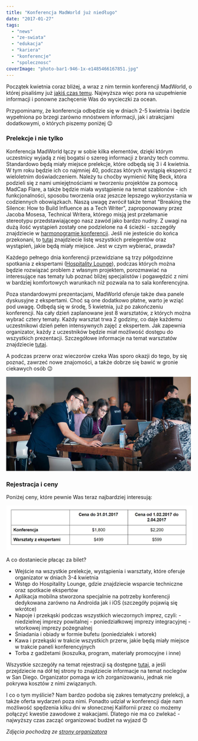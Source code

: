 ```yaml
---
title: "Konferencja MadWorld już niedługo"
date: "2017-01-27"
tags:
  - "news"
  - "ze-swiata"
  - "edukacja"
  - "kariera"
  - "konferencje"
  - "spolecznosc"
coverImage: "photo-bar1-946-1x-e1485466167851.jpg"
---
```


Początek kwietnia coraz bliżej, a wraz z nim termin konferencji MadWorld, o
której pisaliśmy już
[jakiś czas temu](http://techwriter.pl/konferencja-madworld/). Najwyższa więc
pora na uzupełnienie informacji i ponowne zachęcenie Was do wycieczki za ocean.

Przypominamy, że konferencja odbędzie się w dniach 2-5 kwietnia i będzie
wypełniona po brzegi zarówno mnóstwem informacji, jak i atrakcjami dodatkowymi,
o których piszemy poniżej 😉

### Prelekcje i nie tylko

Konferencja MadWorld łączy w sobie kilka elementów, dzięki którym uczestnicy
wyjadą z niej bogatsi o szereg informacji z branży tech commu. Standardowo będą
miały miejsce prelekcje, które odbędą się 3 i 4 kwietnia. W tym roku będzie ich
co najmniej 40, podczas których wystąpią eksperci z wieloletnim doświadczeniem.
Należy tu choćby wymienić Nitę Beck, która podzieli się z nami umiejętnościami w
tworzeniu projektów za pomocą MadCap Flare, a także będzie miała wystąpienie na
temat szablonów - ich funkcjonalności, sposobu tworzenia oraz jeszcze lepszego
wykorzystania w codziennych obowiązkach. Naszą uwagę zwrócił także temat
"Breaking the Silence: How to Build Influence as a Tech Writer", zaproponowany
przez Jacoba Mosesa, Technical Writera, którego misją jest przełamanie
stereotypu przedstawiającego nasz zawód jako bardzo nudny. Z uwagi na dużą ilość
wystąpień zostały one podzielone na 4 ścieżki - szczegóły znajdziecie w
[harmonogramie konferencji](http://www.madcapsoftware.com/events/madworld/schedule/conference-day-1/).
Jeśli nie jesteście do końca przekonani, to
[tutaj](http://www.madcapsoftware.com/events/madworld/speakers/) znajdziecie
listę wszystkich prelegentów oraz wystąpień, jakie będą miały miejsce. Jest w
czym wybierać, prawda?

Każdego pełnego dnia konferencji przewidziane są trzy półgodzinne spotkania z
ekspertami
([Hospitality Lounge](http://www.madcapsoftware.com/events/madworld/hospitality-lounge.aspx)),
podczas których można będzie rozwiązać problem z własnym projektem, porozmawiać
na interesujące nas tematy lub poznać bliżej specjalistów i pogawędzić z nimi w
bardziej komfortowych warunkach niż pozwala na to sala konferencyjna.

Poza standardowymi prezentacjami, MadWorld oferuje także dwa panele dyskusyjne z
ekspertami. Choć są one dodatkowo płatne, warto je wziąć pod uwagę. Odbędą się w
środę, 5 kwietnia, już po zakończeniu konferencji. Na cały dzień zaplanowane
jest 8 warsztatów, z których można wybrać cztery tematy. Każdy warsztat trwa 2
godziny, co daje każdemu uczestnikowi dzień pełen intensywnych zajęć z
ekspertem. Jak zapewnia organizator, każdy z uczestników będzie miał możliwość
dostępu do wszystkich prezentacji. Szczegółowe informacje na temat warsztatów
znajdziecie
[tutaj](http://www.madcapsoftware.com/events/madworld/workshop.aspx).

A podczas przerw oraz wieczorów czeka Was sporo okazji do tego, by się poznać,
zawrzeć nowe znajomości, a także dobrze się bawić w gronie ciekawych osób 😉

![](images/photo-lounge2-946-1x-e1485467698950.jpg)

### Rejestracja i ceny

Poniżej ceny, które pewnie Was teraz najbardziej interesują:

![](images/Bez-nazwy-1.jpg)

A co dostaniecie płacąc za bilet?

- Wejście na wszystkie prelekcje, wystąpienia i warsztaty, które oferuje
  organizator w dniach 3-4 kwietnia
- Wstęp do Hospitality Lounge, gdzie znajdziecie wsparcie techniczne oraz
  spotkacie ekspertów
- Aplikacja mobilna stworzona specjalnie na potrzeby konferencji dedykowana
  zarówno na Androida jak i iOS (szczegóły pojawią się wkrótce)
- Napoje i przekąski podczas wszystkich wieczornych imprez, czyli: - niedzielnej
  imprezy powitalnej - poniedziałkowej imprezy integracyjnej - wtorkowej imprezy
  pożegnalnej
- Śniadania i obiady w formie bufetu (poniedziałek i wtorek)
- Kawa i przekąski w trakcie wszystkich przerw, jakie będą miały miejsce w
  trakcie paneli konferencyjnych
- Torba z gadżetami (koszulka, program, materiały promocyjne i inne)

Wszystkie szczegóły na temat rejestracji są dostępne
[tutaj](http://www.madcapsoftware.com/events/madworld/pricing.aspx), a jeśli
przejdziecie na dół tej strony to znajdziecie informacje na temat noclegów w San
Diego. Organizator pomaga w ich zorganizowaniu, jednak nie pokrywa kosztów z
nimi związanych.

I co o tym myślicie? Nam bardzo podoba się zakres tematyczny prelekcji, a także
oferta wydarzeń poza nimi. Ponadto udział w konferencji daje nam możliwość
spędzenia kilku dni w słonecznej Kalifornii przez co możemy połączyć kwestie
zawodowe z wakacjami. Dlatego nie ma co zwlekać - najwyższy czas zacząć
organizować budżet na wyjazd 😊

_Zdjęcia pochodzą ze
[strony organizatora](http://www.madcapsoftware.com/events/madworld/)_

